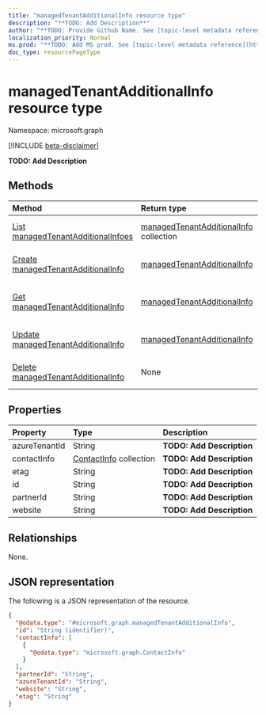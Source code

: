 ```yaml
---
title: "managedTenantAdditionalInfo resource type"
description: "**TODO: Add Description**"
author: "**TODO: Provide Github Name. See [topic-level metadata reference](https://msgo.azurewebsites.net/add/document/guidelines/metadata.html#topic-level-metadata)**"
localization_priority: Normal
ms.prod: "**TODO: Add MS prod. See [topic-level metadata reference](https://msgo.azurewebsites.net/add/document/guidelines/metadata.html#topic-level-metadata)**"
doc_type: resourcePageType
---
```


# managedTenantAdditionalInfo resource type

Namespace: microsoft.graph

[!INCLUDE [beta-disclaimer](../../includes/beta-disclaimer.md)]

**TODO: Add Description**

## Methods
|Method|Return type|Description|
|:---|:---|:---|
|[List managedTenantAdditionalInfoes](../api/managedtenantadditionalinfo-list.md)|[managedTenantAdditionalInfo](../resources/managedtenantadditionalinfo.md) collection|Get a list of the [managedTenantAdditionalInfo](../resources/managedtenantadditionalinfo.md) objects and their properties.|
|[Create managedTenantAdditionalInfo](../api/managedtenantadditionalinfo-post-managedtenantadditionalinfo.md)|[managedTenantAdditionalInfo](../resources/managedtenantadditionalinfo.md)|Create a new [managedTenantAdditionalInfo](../resources/managedtenantadditionalinfo.md) object.|
|[Get managedTenantAdditionalInfo](../api/managedtenantadditionalinfo-get.md)|[managedTenantAdditionalInfo](../resources/managedtenantadditionalinfo.md)|Read the properties and relationships of a [managedTenantAdditionalInfo](../resources/managedtenantadditionalinfo.md) object.|
|[Update managedTenantAdditionalInfo](../api/managedtenantadditionalinfo-update.md)|[managedTenantAdditionalInfo](../resources/managedtenantadditionalinfo.md)|Update the properties of a [managedTenantAdditionalInfo](../resources/managedtenantadditionalinfo.md) object.|
|[Delete managedTenantAdditionalInfo](../api/managedtenantadditionalinfo-delete.md)|None|Deletes a [managedTenantAdditionalInfo](../resources/managedtenantadditionalinfo.md) object.|

## Properties
|Property|Type|Description|
|:---|:---|:---|
|azureTenantId|String|**TODO: Add Description**|
|contactInfo|[ContactInfo](../resources/contactinfo.md) collection|**TODO: Add Description**|
|etag|String|**TODO: Add Description**|
|id|String|**TODO: Add Description**|
|partnerId|String|**TODO: Add Description**|
|website|String|**TODO: Add Description**|

## Relationships
None.

## JSON representation
The following is a JSON representation of the resource.
<!-- {
  "blockType": "resource",
  "keyProperty": "id",
  "@odata.type": "microsoft.graph.managedTenantAdditionalInfo",
  "openType": false
}
-->
``` json
{
  "@odata.type": "#microsoft.graph.managedTenantAdditionalInfo",
  "id": "String (identifier)",
  "contactInfo": [
    {
      "@odata.type": "microsoft.graph.ContactInfo"
    }
  ],
  "partnerId": "String",
  "azureTenantId": "String",
  "website": "String",
  "etag": "String"
}
```

